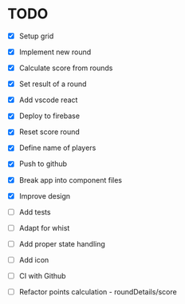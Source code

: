 # TODO

- [x] Setup grid
- [x] Implement new round
- [x] Calculate score from rounds
- [x] Set result of a round
- [x] Add vscode react
- [x] Deploy to firebase
- [x] Reset score round
- [x] Define name of players
- [x] Push to github
- [x] Break app into component files
- [x] Improve design

- [ ] Add tests
- [ ] Adapt for whist
- [ ] Add proper state handling
- [ ] Add icon

- [ ] CI with Github
- [ ] Refactor points calculation - roundDetails/score
